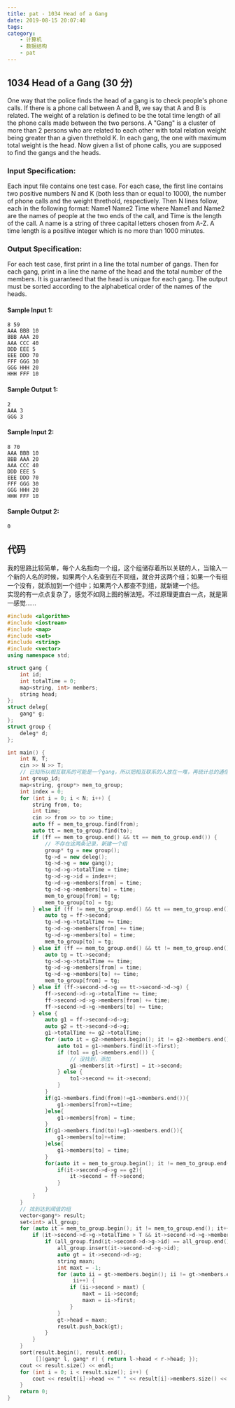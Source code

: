 ```yaml
---
title: pat - 1034 Head of a Gang
date: 2019-08-15 20:07:40
tags:
category:
    - 计算机
    - 数据结构
    - pat
---
```

## 1034 Head of a Gang (30 分)
One way that the police finds the head of a gang is to check people's phone calls. If there is a phone call between A and B, we say that A and B is related. The weight of a relation is defined to be the total time length of all the phone calls made between the two persons. A "Gang" is a cluster of more than 2 persons who are related to each other with total relation weight being greater than a given threthold K. In each gang, the one with maximum total weight is the head. Now given a list of phone calls, you are supposed to find the gangs and the heads.
<!--more-->
### Input Specification:
Each input file contains one test case. For each case, the first line contains two positive numbers N and K (both less than or equal to 1000), the number of phone calls and the weight threthold, respectively. Then N lines follow, each in the following format:
Name1 Name2 Time
where Name1 and Name2 are the names of people at the two ends of the call, and Time is the length of the call. A name is a string of three capital letters chosen from A-Z. A time length is a positive integer which is no more than 1000 minutes.

### Output Specification:
For each test case, first print in a line the total number of gangs. Then for each gang, print in a line the name of the head and the total number of the members. It is guaranteed that the head is unique for each gang. The output must be sorted according to the alphabetical order of the names of the heads.

#### Sample Input 1:
```
8 59
AAA BBB 10
BBB AAA 20
AAA CCC 40
DDD EEE 5
EEE DDD 70
FFF GGG 30
GGG HHH 20
HHH FFF 10
```

#### Sample Output 1:
```
2
AAA 3
GGG 3
```

#### Sample Input 2:
```
8 70
AAA BBB 10
BBB AAA 20
AAA CCC 40
DDD EEE 5
EEE DDD 70
FFF GGG 30
GGG HHH 20
HHH FFF 10
```

#### Sample Output 2:
```
0
```

## 代码
我的思路比较简单，每个人名指向一个组，这个组储存着所以关联的人，当输入一个新的人名的时候，如果两个人名查到在不同组，就合并这两个组；如果一个有组一个没有，就添加到一个组中；如果两个人都查不到组，就新建一个组。  
实现的有一点点复杂了，感觉不如网上图的解法短。不过原理更直白一点，就是第一感觉……
```c++
#include <algorithm>
#include <iostream>
#include <map>
#include <set>
#include <string>
#include <vector>
using namespace std;

struct gang {
    int id;
    int totalTime = 0;
    map<string, int> members;
    string head;
};
struct deleg{
    gang* g;
};
struct group {
    deleg* d;
};

int main() {
    int N, T;
    cin >> N >> T;
    // 已知所以相互联系的可能是一个gang，所以把相互联系的人放在一堆，再统计总的通信时间。
    int group_id;
    map<string, group*> mem_to_group;
    int index = 0;
    for (int i = 0; i < N; i++) {
        string from, to;
        int time;
        cin >> from >> to >> time;
        auto ff = mem_to_group.find(from);
        auto tt = mem_to_group.find(to);
        if (ff == mem_to_group.end() && tt == mem_to_group.end()) {
            // 不存在这两条记录，新建一个组
            group* tg = new group();
            tg->d = new deleg();
            tg->d->g = new gang();
            tg->d->g->totalTime = time;
            tg->d->g->id = index++;
            tg->d->g->members[from] = time;
            tg->d->g->members[to] = time;
            mem_to_group[from] = tg;
            mem_to_group[to] = tg;
        } else if (ff != mem_to_group.end() && tt == mem_to_group.end()) {
            auto tg = ff->second;
            tg->d->g->totalTime += time;
            tg->d->g->members[from] += time;
            tg->d->g->members[to] = time;
            mem_to_group[to] = tg;
        } else if (ff == mem_to_group.end() && tt != mem_to_group.end()) {
            auto tg = tt->second;
            tg->d->g->totalTime += time;
            tg->d->g->members[from] = time;
            tg->d->g->members[to] += time;
            mem_to_group[from] = tg;
        } else if (ff->second->d->g == tt->second->d->g) {
            ff->second->d->g->totalTime += time;
            ff->second->d->g->members[from] += time;
            ff->second->d->g->members[to] += time;
        } else {
            auto g1 = ff->second->d->g;
            auto g2 = tt->second->d->g;
            g1->totalTime += g2->totalTime;
            for (auto it = g2->members.begin(); it != g2->members.end(); it++) {
                auto to1 = g1->members.find(it->first);
                if (to1 == g1->members.end()) {
                    // 没找到，添加
                    g1->members[it->first] = it->second;
                } else {
                    to1->second += it->second;
                }
            }
            if(g1->members.find(from)!=g1->members.end()){
                g1->members[from]+=time;
            }else{
                g1->members[from] = time;
            }
            if(g1->members.find(to)!=g1->members.end()){
                g1->members[to]+=time;
            }else{
                g1->members[to] = time;
            }
            for(auto it = mem_to_group.begin(); it != mem_to_group.end(); it++){
                if(it->second->d->g == g2){
                    it->second = ff->second;
                }
            }
        }
    }
    // 找到达到阈值的组
    vector<gang*> result;
    set<int> all_group;
    for (auto it = mem_to_group.begin(); it != mem_to_group.end(); it++) {
        if (it->second->d->g->totalTime > T && it->second->d->g->members.size() > 2) {
            if (all_group.find(it->second->d->g->id) == all_group.end()) {
                all_group.insert(it->second->d->g->id);
                auto gt = it->second->d->g;
                string maxn;
                int maxt = -1;
                for (auto ii = gt->members.begin(); ii != gt->members.end();
                     ii++) {
                    if (ii->second > maxt) {
                        maxt = ii->second;
                        maxn = ii->first;
                    }
                }
                gt->head = maxn;
                result.push_back(gt);
            }
        }
    }
    sort(result.begin(), result.end(),
         [](gang* l, gang* r) { return l->head < r->head; });
    cout << result.size() << endl;
    for (int i = 0; i < result.size(); i++) {
        cout << result[i]->head << " " << result[i]->members.size() << endl;
    }
    return 0;
}
```